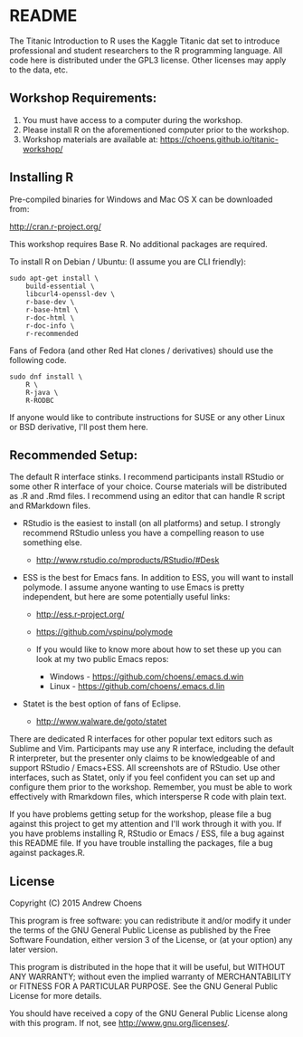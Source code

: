# README

The Titanic Introduction to R uses the Kaggle Titanic dat set to
introduce professional and student researchers to the R programming
language. All code here is distributed under the GPL3 license. Other
licenses may apply to the data, etc.

## Workshop Requirements:

1. You must have access to a computer during the workshop.
2. Please install R on the aforementioned computer prior to the
   workshop. 
3. Workshop materials are available at: https://choens.github.io/titanic-workshop/

## Installing R

Pre-compiled binaries for Windows and Mac OS X can be downloaded from:

http://cran.r-project.org/

This workshop requires Base R. No additional packages are required.

To install R on Debian / Ubuntu: (I assume you are CLI friendly):

    sudo apt-get install \
        build-essential \
        libcurl4-openssl-dev \
        r-base-dev \
        r-base-html \
        r-doc-html \
        r-doc-info \
        r-recommended

Fans of Fedora (and other Red Hat clones / derivatives) should use the
following code.

    sudo dnf install \
        R \
        R-java \
        R-RODBC

If anyone would like to contribute instructions for SUSE or any other
Linux or BSD derivative, I'll post them here.

## Recommended Setup:

The default R interface stinks. I recommend participants install
RStudio or some other R interface of your choice. Course materials
will be distributed as .R and .Rmd files. I recommend using an editor
that can handle R script and RMarkdown files.

- RStudio is the easiest to install (on all platforms) and setup. I
  strongly recommend RStudio unless you have a compelling reason to
  use something else.

    - http://www.rstudio.co/mproducts/RStudio/#Desk

- ESS is the best for Emacs fans. In addition to ESS, you will want to
  install polymode. I assume anyone wanting to use Emacs is pretty
  independent, but here are some potentially useful links:

    - http://ess.r-project.org/
    - https://github.com/vspinu/polymode
    - If you would like to know more about how to set
      these up you can look at my two public Emacs repos:
    
        - Windows - https://github.com/choens/.emacs.d.win
        - Linux - https://github.com/choens/.emacs.d.lin
    
- Statet is the best option of fans of Eclipse.
    
    - http://www.walware.de/goto/statet

There are dedicated R interfaces for other popular text editors such
as Sublime and Vim. Participants may use any R interface, including
the default R interpreter, but the presenter only claims to be
knowledgeable of and support RStudio / Emacs+ESS. All screenshots are
of RStudio. Use other interfaces, such as Statet, only if you feel
confident you can set up and configure them prior to the
workshop. Remember, you must be able to work effectively with
Rmarkdown files, which intersperse R code with plain text.

If you have problems getting setup for the workshop, please file a bug
against this project to get my attention and I'll work through it with
you. If you have problems installing R, RStudio or Emacs / ESS, file a
bug against this README file. If you have trouble installing the
packages, file a bug against packages.R.

## License

Copyright (C) 2015 Andrew Choens

This program is free software: you can redistribute it and/or
modify it under the terms of the GNU General Public License as
published by the Free Software Foundation, either version 3 of the
License, or (at your option) any later version.

This program is distributed in the hope that it will be useful,
but WITHOUT ANY WARRANTY; without even the implied warranty of
MERCHANTABILITY or FITNESS FOR A PARTICULAR PURPOSE.  See the GNU
General Public License for more details.

You should have received a copy of the GNU General Public License
along with this program.  If not, see
<http://www.gnu.org/licenses/>.
